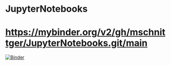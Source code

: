 # JupyterNotebooks
# https://mybinder.org/v2/gh/mschnittger/JupyterNotebooks.git/main
[![Binder](https://mybinder.org/badge_logo.svg)](https://mybinder.org/v2/gh/mschnittger/JupyterNotebooks.git/main)
